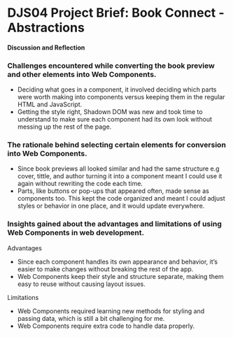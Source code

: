 # DJS04 Project Brief: Book Connect - Abstractions

#### Discussion and Reflection

### Challenges encountered while converting the book preview and other elements into Web Components.
- Deciding what goes in a component, it involved deciding which parts were worth making into components versus keeping them in the regular HTML and JavaScript.
- Getting the style right, Shadown DOM was new and took time to understand to make sure each component had its own look without messing up the rest of the page.

### The rationale behind selecting certain elements for conversion into Web Components.
- Since book previews all looked similar and had the same structure e.g cover, tittle, and author turning it into a component meant I could use it again without rewriting the code each time.
- Parts, like buttons or pop-ups that appeared often, made sense as components too. This kept the code organized and meant I could adjust styles or behavior in one place, and it would update everywhere.

### Insights gained about the advantages and limitations of using Web Components in web development.

Advantages
- Since each component handles its own appearance and behavior, it’s easier to make changes without breaking the rest of the app.
- Web Components keep their style and structure separate, making them easy to reuse without causing layout issues.

Limitations
- Web Components required learning new methods for styling and passing data, which is still a bit challenging for me.
-  Web Components require extra code to handle data properly.




